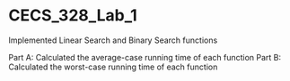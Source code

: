 # CECS_328_Lab_1

Implemented Linear Search and Binary Search functions

Part A: Calculated the average-case running time of each function
Part B: Calculated the worst-case running time of each function
